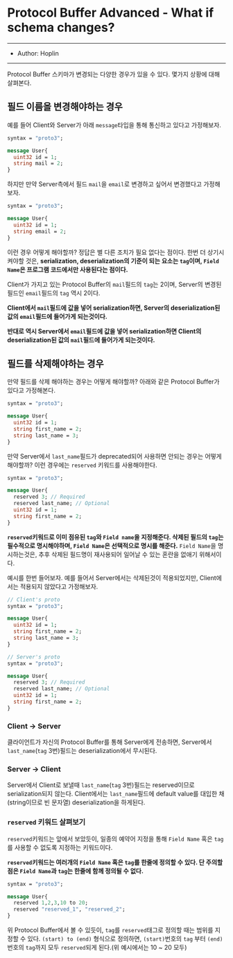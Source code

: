 # Protocol Buffer Advanced - What if schema changes?

---

- Author: Hoplin

---

Protocol Buffer 스키마가 변경되는 다양한 경우가 있을 수 있다. 몇가지 상황에 대해 살펴본다.

## 필드 이름을 변경해야하는 경우

예를 들어 Client와 Server가 아래 `message`타입을 통해 통신하고 있다고 가정해보자.

```proto
syntax = "proto3";

message User{
  uint32 id = 1;
  string mail = 2;
}
```

하지만 만약 Server측에서 필드 `mail`을 `email`로 변경하고 싶어서 변경했다고 가정해보자.

```proto
syntax = "proto3";

message User{
  uint32 id = 1;
  string email = 2;
}
```

이런 경우 어떻게 해야할까? 정답은 별 다른 조치가 필요 없다는 점이다. 한번 더 상기시켜야할 것은, **serialization, deserialization의 기준이 되는 요소는 `tag`이며, `Field Name`은 프로그램 코드에서만 사용된다는 점이다.**

Client가 가지고 있는 Protocol Buffer의 `mail`필드의 `tag`는 2이며, Server의 변경된 필드인 `email`필드의 `tag` 역시 2이다.

**Client에서 `mail`필드에 값을 넣어 serialization하면, Server의 deserialization된 값의 `email`필드에 들어가게 되는것이다.**

**반대로 역시 Server에서 `email`필드에 값을 넣어 serialization하면 Client의 deserialization된 값의 `mail`필드에 들어가게 되는것이다.**

## 필드를 삭제해야하는 경우

만약 필드를 삭제 해야하는 경우는 어떻게 해야할까? 아래와 같은 Protocol Buffer가 있다고 가정해본다.

```proto
syntax = "proto3";

message User{
  uint32 id = 1;
  string first_name = 2;
  string last_name = 3;
}
```

만약 Server에서 `last_name`필드가 deprecated되어 사용하면 안되는 경우는 어떻게 해야할까? 이런 경우에는 `reserved` 키워드를 사용해야한다.

```proto
syntax = "proto3";

message User{
  reserved 3; // Required
  reserved last_name; // Optional
  uint32 id = 1;
  string first_name = 2;
}
```

**`reserved`키워드로 이미 점유된 `tag`와 `Field name`을 지정해준다. 삭제된 필드의 `tag`는 필수적으로 명시해야하며, `Field Name`은 선택적으로 명시를 해준다.** `Field Name`을 명시하는것은, 추후 삭제된 필드명이 재사용되어 일어날 수 있는 혼란을 없애기 위해서이다.

예시를 한번 들어보자. 예를 들어서 Server에서는 삭제된것이 적용되었지만, Client에서는 적용되지 않았다고 가정해보자.

```proto
// Client's proto
syntax = "proto3";

message User{
  uint32 id = 1;
  string first_name = 2;
  string last_name = 3;
}

// Server's proto
syntax = "proto3";

message User{
  reserved 3; // Required
  reserved last_name; // Optional
  uint32 id = 1;
  string first_name = 2;
}
```

### Client -> Server

클라이언트가 자신의 Protocol Buffer를 통해 Server에게 전송하면, Server에서 `last_name`(`tag` 3번)필드는 deserialization에서 무시된다.

### Server -> Client

Server에서 Client로 보낼때 `last_name`(`tag` 3번)필드는 reserved이므로 serialization되지 않는다. Client에서는 `last_name`필드에 default value를 대입한 채(string이므로 빈 문자열) deserialization을 하게된다.

### `reserved` 키워드 살펴보기

`reserved`키워드는 앞에서 보았듯이, 일종의 예약어 지정을 통해 `Field Name` 혹은 `tag`를 사용할 수 없도록 지정하는 키워드이다.

**`reserved`키워드는 여러개의 `Field Name` 혹은 `tag`를 한줄에 정의할 수 있다. 단 주의할 점은 `Field Name`과 `tag`는 한줄에 함께 정의될 수 없다.**

```proto
syntax = "proto3";

message User{
  reserved 1,2,3,10 to 20;
  reserved "reserved_1", "reserved_2";
}
```

위 Protocol Buffer에서 볼 수 있듯이, `tag`를 `reserved`태그로 정의할 때는 범위를 지정할 수 있다. `(start) to (end)` 형식으로 정의하면, `(start)`번호의 `tag` 부터 `(end)`번호의 `tag`까지 모두 `reserved`되게 된다.(위 예시에서는 10 ~ 20 모두)

